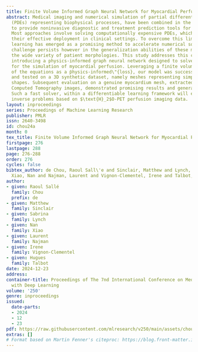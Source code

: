 ```yaml
---
title: Finite Volume Informed Graph Neural Network for Myocardial Perfusion Simulation
abstract: Medical imaging and numerical simulation of partial differential equations
  (PDEs) representing biophysical processes, have been combined in the past few decades
  to provide noninvasive diagnostic and treatment prediction tools for various diseases.
  Most approaches involve solving computationally expensive PDEs, which can hinder
  their effective deployment in clinical settings. To overcome this limitation, deep
  learning has emerged as a promising method to accelerate numerical solvers. One
  challenge persists however in the generalization abilities of these models, given
  the wide variety of patient morphologies. This study addresses this challenge by
  introducing a physics-informed graph neural network designed to solve Darcy equations
  for the simulation of myocardial perfusion. Leveraging a finite volume discretization
  of the equations as a p̈hysics-informed\"{loss}, our model was successfully trained
  and tested on a 3D synthetic dataset, namely meshes representing simplified myocardium
  shapes. Subsequent evaluation on a genuine myocardium mesh, extracted from patient
  Computed Tomography images, demonstrated promising results and generalized capabilities.
  Such a fast solver, within a differentiable learning framework will enable to tackle
  inverse problems based on $\text{H}_2$O-PET perfusion imaging data.
layout: inproceedings
series: Proceedings of Machine Learning Research
publisher: PMLR
issn: 2640-3498
id: chou24a
month: 0
tex_title: Finite Volume Informed Graph Neural Network for Myocardial Perfusion Simulation
firstpage: 276
lastpage: 288
page: 276-288
order: 276
cycles: false
bibtex_author: de Chou, Raoul Sall\'e and Sinclair, Matthew and Lynch, Sabrina and
  Xiao, Nan and Najman, Laurent and Vignon-Clementel, Irene and Talbot, Hugues
author:
- given: Raoul Sallé
  family: Chou
  prefix: de
- given: Matthew
  family: Sinclair
- given: Sabrina
  family: Lynch
- given: Nan
  family: Xiao
- given: Laurent
  family: Najman
- given: Irene
  family: Vignon-Clementel
- given: Hugues
  family: Talbot
date: 2024-12-23
address:
container-title: Proceedings of The 7nd International Conference on Medical Imaging
  with Deep Learning
volume: '250'
genre: inproceedings
issued:
  date-parts:
  - 2024
  - 12
  - 23
pdf: https://raw.githubusercontent.com/mlresearch/v250/main/assets/chou24a/chou24a.pdf
extras: []
# Format based on Martin Fenner's citeproc: https://blog.front-matter.io/posts/citeproc-yaml-for-bibliographies/
---
```

